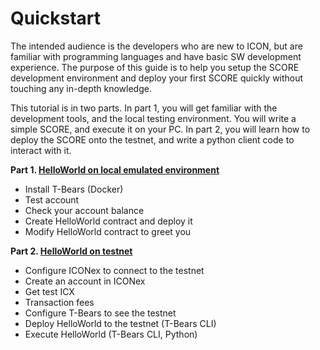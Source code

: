 # Quickstart

The intended audience is the developers who are new to ICON, but are familiar with programming languages and have basic SW development experience. The purpose of this guide is to help you setup the SCORE development environment and deploy your first SCORE quickly without touching any in-depth knowledge.

This tutorial is in two parts. In part 1, you will get familiar with the development tools, and the local testing environment. You will write a simple SCORE, and execute it on your PC. In part 2, you will learn how to deploy the SCORE onto the testnet, and write a python client code to interact with it.

**Part 1. **[**HelloWorld on local emulated environment**](part-1.-helloworld-on-local-emulated-environment.md)****

* Install T-Bears (Docker)
* Test account
* Check your account balance
* Create HelloWorld contract and deploy it
* Modify HelloWorld contract to greet you

**Part 2. **[**HelloWorld on testnet**](part-2.-helloworld-on-testnet.md)****

* Configure ICONex to connect to the testnet
* Create an account in ICONex
* Get test ICX
* Transaction fees
* Configure T-Bears to see the testnet
* Deploy HelloWorld to the testnet (T-Bears CLI)
* Execute HelloWorld (T-Bears CLI, Python)
